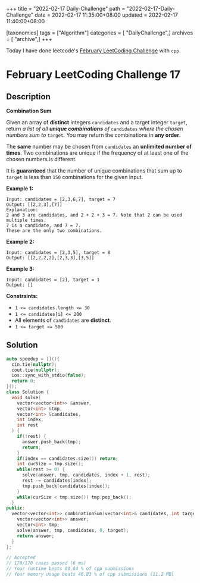 +++
title = "2022-02-17 Daily-Challenge"
path = "2022-02-17-Daily-Challenge"
date = 2022-02-17 11:35:00+08:00
updated = 2022-02-17 11:40:00+08:00

[taxonomies]
tags = ["Algorithm"]
categories = [ "DailyChallenge",]
archives = [ "archive",]
+++

Today I have done leetcode's [February LeetCoding Challenge](https://leetcode.com/problems/combination-sum/) with `cpp`.

<!-- more -->

# February LeetCoding Challenge 17

## Description

**Combination Sum**

Given an array of **distinct** integers `candidates` and a target integer `target`, return *a list of all **unique combinations** of* `candidates` *where the chosen numbers sum to* `target`*.* You may return the combinations in **any order**.

The **same** number may be chosen from `candidates` an **unlimited number of times**. Two combinations are unique if the frequency of at least one of the chosen numbers is different.

It is **guaranteed** that the number of unique combinations that sum up to `target` is less than `150` combinations for the given input.

 

**Example 1:**

```
Input: candidates = [2,3,6,7], target = 7
Output: [[2,2,3],[7]]
Explanation:
2 and 3 are candidates, and 2 + 2 + 3 = 7. Note that 2 can be used multiple times.
7 is a candidate, and 7 = 7.
These are the only two combinations.
```

**Example 2:**

```
Input: candidates = [2,3,5], target = 8
Output: [[2,2,2,2],[2,3,3],[3,5]]
```

**Example 3:**

```
Input: candidates = [2], target = 1
Output: []
```

 

**Constraints:**

- `1 <= candidates.length <= 30`
- `1 <= candidates[i] <= 200`
- All elements of `candidates` are **distinct**.
- `1 <= target <= 500`

## Solution

``` cpp
auto speedup = [](){
  cin.tie(nullptr);
  cout.tie(nullptr);
  ios::sync_with_stdio(false);
  return 0;
}();
class Solution {
  void solve(
    vector<vector<int>> &answer,
    vector<int> &tmp,
    vector<int> &candidates,
    int index,
    int rest
  ) {
    if(!rest) {
      answer.push_back(tmp);
      return;
    }
    if(index == candidates.size()) return;
    int curSize = tmp.size();
    while(rest >= 0) {
      solve(answer, tmp, candidates, index + 1, rest);
      rest -= candidates[index];
      tmp.push_back(candidates[index]);
    }
    while(curSize < tmp.size()) tmp.pop_back();
  }
public:
  vector<vector<int>> combinationSum(vector<int>& candidates, int target) {
    vector<vector<int>> answer;
    vector<int> tmp;
    solve(answer, tmp, candidates, 0, target);
    return answer;
  }
};

// Accepted
// 170/170 cases passed (6 ms)
// Your runtime beats 80.84 % of cpp submissions
// Your memory usage beats 46.83 % of cpp submissions (11.2 MB)
```
